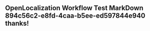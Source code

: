 <properties
ms.topic="hero-topic"
ms.test1="hero-topic"
ms.test2="test"/>

## OpenLocalization Workflow Test MarkDown 894c56c2-e8fd-4caa-b5ee-ed597844e940 thanks!
